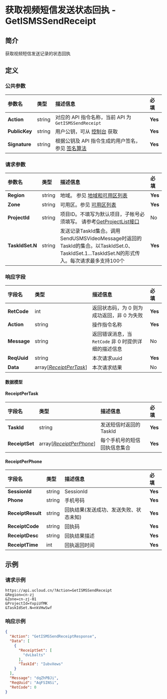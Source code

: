 # 获取视频短信发送状态回执 - GetISMSSendReceipt

## 简介

获取视频短信发送记录的状态回执









## 定义

### 公共参数

| 参数名 | 类型 | 描述信息 | 必填 |
|:---|:---|:---|:---|
| **Action**     | string  | 对应的 API 指令名称，当前 API 为 `GetISMSSendReceipt`                        | **Yes** |
| **PublicKey**  | string  | 用户公钥，可从 [控制台](https://console.ucloud.cn/uapi/apikey) 获取                                             | **Yes** |
| **Signature**  | string  | 根据公钥及 API 指令生成的用户签名，参见 [签名算法](api/summary/signature.md)  | **Yes** |

### 请求参数

| 参数名 | 类型 | 描述信息 | 必填 |
|:---|:---|:---|:---|
| **Region** | string | 地域。 参见 [地域和可用区列表](https://docs.ucloud.cn/api/summary/regionlist) |**Yes**|
| **Zone** | string | 可用区。参见 [可用区列表](https://docs.ucloud.cn/api/summary/regionlist) |**Yes**|
| **ProjectId** | string | 项目ID。不填写为默认项目，子帐号必须填写。 请参考[GetProjectList接口](https://docs.ucloud.cn/api/summary/get_project_list) |No|
| **TaskIdSet.N** | string | 发送记录TaskId集合。调用SendUSMSVideoMessage时返回的TaskId的集合。以TaskIdSet.0、TaskIdSet.1...TaskIdSet.N的形式传入。每次请求最多支持100个 |**Yes**|

### 响应字段

| 字段名 | 类型 | 描述信息 | 必填 |
|:---|:---|:---|:---|
| **RetCode** | int | 返回状态码，为 0 则为成功返回，非 0 为失败 |**Yes**|
| **Action** | string | 操作指令名称 |**Yes**|
| **Message** | string | 返回错误消息，当 `RetCode` 非 0 时提供详细的描述信息 |No|
| **ReqUuid** | string | 本次请求uuid |**Yes**|
| **Data** | array[[*ReceiptPerTask*](#ReceiptPerTask)] | 本次请求结果 |No|

#### 数据模型


#### ReceiptPerTask

| 字段名 | 类型 | 描述信息 | 必填 |
|:---|:---|:---|:---|
| **TaskId** | string | 发送短信时返回的TaskId |**Yes**|
| **ReceiptSet** | array[[*ReceiptPerPhone*](#ReceiptPerPhone)] | 每个手机号的短信回执信息集合 |**Yes**|

#### ReceiptPerPhone

| 字段名 | 类型 | 描述信息 | 必填 |
|:---|:---|:---|:---|
| **SessionId** | string | SessionId |**Yes**|
| **Phone** | string | 手机号码 |**Yes**|
| **ReceiptResult** | string | 回执结果(发送成功、发送失败、状态未知) |**Yes**|
| **ReceiptCode** | string | 回执码 |**Yes**|
| **ReceiptDesc** | string | 回执结果描述 |**Yes**|
| **ReceiptTime** | int | 回执返回时间 |**Yes**|

## 示例

### 请求示例
    
```
https://api.ucloud.cn/?Action=GetISMSSendReceipt
&Region=cn-zj
&Zone=cn-zj-01
&ProjectId=YxpiUfMK
&TaskIdSet.N=nkVHwSwf
```

### 响应示例
    
```json
{
  "Action": "GetISMSSendReceiptResponse",
  "Data": [
    {
      "ReceiptSet": [
        "dvLbalts"
      ],
      "TaskId": "IubvXews"
    }
  ],
  "Message": "dqZhPBJi",
  "ReqUuid": "AqFSINSi",
  "RetCode": 0
}
```





